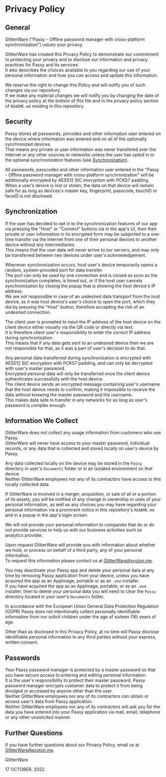 # Privacy Policy

## General

GlitterWare (“Passy - Offline password manager with cross-platform synchronization”) values your privacy.

GlitterWare has created this Privacy Policy to demonstrate our commitment to protecting your privacy and to disclose our information and privacy practices for Passy and its services.  
It also describes the choices available to you regarding our use of your personal information and how you can access and update this information.

We reserve the right to change this Policy and will notify you of such changes via our repository.  
If we make any material changes we will notify you by changing the date of the privacy policy at the bottom of this file and in the privacy policy section of `README.md` residing in this repository.

## Security

Passy stores all passwords, pincodes and other information user entered on the device where information was entered and on all of the optionally synchronized devices.  
That means any private or user information was never transfered over the Internet or any other sources or networks unless the user has opted in to the optional synchronization features (see [Synchronization](#synchronization)).

All passwords, passcodes and other information user entered in the "Passy - Offline password manager with cross-platform synchronization" will be additionally encrypted by AES512 SIC encryption with PCKS7 padding.  
When a user’s device is lost or stolen, the data on that device will remain safe for as long as devices's master key, fingerprint, passcode, touchID or faceID is not disclosed.

## Synchronization

If the user has decided to opt in to the synchronization features of our app via pressing the "Host" or "Connect" buttons via in the app's UI, then their private or user information in its encrypted form may be subjected to a one-time transfer via the Internet from one of their personal devices to another device without any intermediaries.  
This means that the user data will never arrive to our servers, and may only be transferred between two devices under user's acknowledgement.

Whenever synchronization occurs, host user's device temporarily opens a random, system-provided port for data transfer.  
The port can only be used by one connection and is closed as soon as the synchronization completes, is timed out, or if the host user cancels synchronization by closing the popup that is showing the host device's IP address.  
We are not responsible in case of an undesired data transport from the host device, as it was host device's user's choice to open the port, which they did by pressing the "Host" button, therefore accepting the risk of an undesired connection.

The client user is prompted to input the IP address of the host device on the client device either visually via the QR code or directly via text.  
It is therefore client user's responsibility to enter the correct IP address during synchronization.  
This means that if any data gets sent to an undesired device then we are not responsible for that, as it was a part of user's decision to do that.

Any personal data transferred during synchronization is encrypted with AES512 SIC encryption with PCKS7 padding, and can only be decrypted with user's master password.  
Encrypted personal data will only be transferred once the client device authenticates successfully with the host device.  
The client device sends an encrypted message containing user's username that the host device needs to confirm, making it impossible to receive the data without knowing the master password and the username.  
This makes data safe to transfer in any networks for as long as user's password is complex enough.

## Information We Collect

GlitterWare does not collect any usage information from customers who use Passy.  
GlitterWare will never have access to your master password, individual records, or any data that is collected and stored locally on user's device by Passy.

Any data collected locally on the device may be stored in the `Passy` directory in user's `Documents` folder or in an isolated environment on that device.  
Neither GlitterWare employees nor any of its contractors have access to this locally collected data.

If GlitterWare is involved in a merger, acquisition, or sale of all or a portion of its assets, you will be notified of any change in ownership or uses of your personal information, as well as any choices you may have regarding your personal information via a prominent notice in this repository's `README.md` and in a popup in the app's login screen.

We will not provide your personal information to companies that do or do not provide services to help us with our business activities such as analytics provider.

Upon request GlitterWare will provide you with information about whether we hold, or process on behalf of a third party, any of your personal information.  
To request this information please contact us at GlitterWare@proton.me.

You may deactivate your Passy app and delete your personal data at any time by removing Passy application from your device, unless you have acquired the app as an AppImage, portable or as an `.exe` installer.  
If you have acquired the app as an AppImage, portable, or as an `.exe` installer, then to delete your personal data you will need to clear the `Passy` directory located in your user's `Documents` folder.

In accordance with the European Union General Data Protection Regulation (GDPR) Passy does not intentionally collect personally identifiable information from nor solicit children under the age of sixteen (16) years of age.

Other than as disclosed in this Privacy Policy, at no time will Passy disclose identifiable personal information to any third parties without your express, written consent.

## Passwords

Your Passy password manager is protected by a master password so that you have secure access to entering and editing personal information.  
It is the user's responsibility to protect their master password. Passy password manager encrypts customer data to protect it from being divulged or accessed by anyone other than the user.  
Neither GlitterWare employees nor any of its contractors can obtain or access user's data from Passy application.  
Neither GlitterWare employees nor any of its contractors will ask you for the data you have entered into your Passy application via mail, email, telephone or any other unsolicited manner.

## Further Questions

If you have further questions about our Privacy Policy, email us at GlitterWare@proton.me.

GlitterWare

17 OCTOBER, 2022
